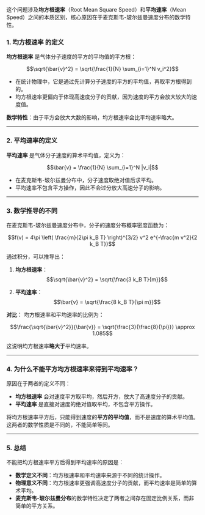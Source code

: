 这个问题涉及**均方根速率**（Root Mean Square Speed）和**平均速率**（Mean Speed）之间的本质区别，核心原因在于麦克斯韦-玻尔兹曼速度分布的数学特性。

### 1. **均方根速率 的定义**
**均方根速率** 是气体分子速度的平方的平均值的平方根：

$$\sqrt{\bar{v}^2} = \sqrt{\frac{1}{N} \sum_{i=1}^N v_i^2}$$

- 在统计物理中，它是通过先计算分子速度的平方的平均值，再取平方根得到的。
- 均方根速率更偏向于体现高速度分子的贡献，因为速度的平方会放大较大的速度值。

**数学特性**：由于平方会放大大数的影响，均方根速率会比平均速率略大。

---

### 2. **平均速率的定义**
**平均速率** 是气体分子速度的算术平均值，定义为：

$$\bar{v} = \frac{1}{N} \sum_{i=1}^N |v_i|$$

- 在麦克斯韦-玻尔兹曼分布中，分子速度取绝对值后求平均。
- 平均速率不包含平方操作，因此不会过分放大高速分子的影响。

---

### 3. **数学推导的不同**
在麦克斯韦-玻尔兹曼速度分布中，分子的速度分布概率密度函数为：

$$f(v) = 4\pi \left( \frac{m}{2\pi k_B T} \right)^{3/2} v^2 e^{-\frac{m v^2}{2 k_B T}}$$

通过积分，可以推导出：

1. **均方根速率**：
$$\sqrt{\bar{v}^2} = \sqrt{\frac{3 k_B T}{m}}$$

2. **平均速率**：
$$\bar{v} = \sqrt{\frac{8 k_B T}{\pi m}}$$

**对比**：
均方根速率和平均速率的比例为：

$$\frac{\sqrt{\bar{v}^2}}{\bar{v}} = \sqrt{\frac{3}{\frac{8}{\pi}}} \approx 1.085$$

这说明均方根速率**略大于**平均速率。

---

### 4. **为什么不能平方均方根速率来得到平均速率？**
原因在于两者的定义不同：

- **均方根速率** 会对速度平方取平均，然后开方，放大了高速度分子的贡献。
- **平均速率** 是直接对速度的绝对值取平均，不包含平方操作。

将均方根速率平方后，只能得到速度的**平方的平均值**，而不是速度的算术平均值。这两者的数学性质是不同的，不能简单等同。

---

### 5. **总结**
不能把均方根速率平方后得到平均速率的原因是：

- **数学定义不同**：均方根速率和平均速率来源于不同的统计操作。
- **物理意义不同**：均方根速率更强调高速度分子的贡献，而平均速率是简单的算术平均。
- **麦克斯韦-玻尔兹曼分布**的数学特性决定了两者之间存在固定比例关系，而非简单的平方关系。